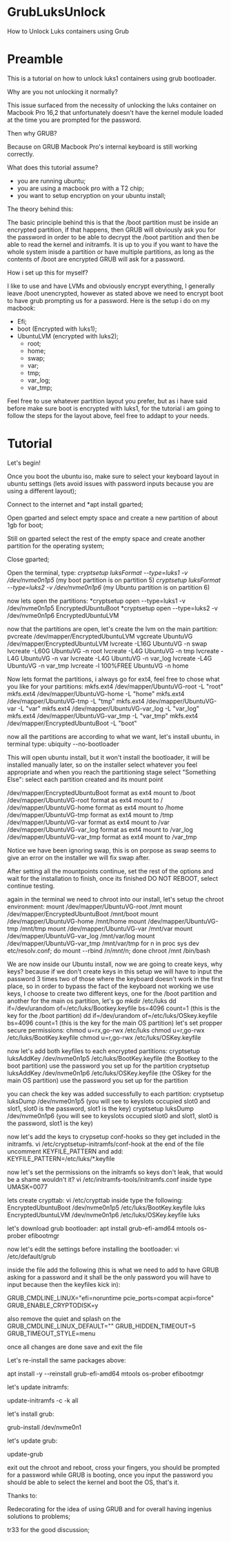 # GrubLuksUnlock
How to Unlock Luks containers using Grub

# Preamble
This is a tutorial on how to unlock luks1 containers using grub bootloader.

Why are you not unlocking it normally?

This issue surfaced from the necessity of unlocking the luks container on Macbook Pro 16,2 that unfortunately doesn't have the kernel module loaded at the time you are prompted for the password.

Then why GRUB?

Because on GRUB Macbook Pro's internal keyboard is still working correctly.

What does this tutorial assume?
- you are running ubuntu;
- you are using a macbook pro with a T2 chip;
- you want to setup encryption on your ubuntu install;

The theory behind this:

The basic principle behind this is that the /boot partition must be inside an encrypted partition, if that happens, then GRUB will obviously ask you for the password in order to be able to decrypt the /boot partition and then be able to read the kernel and initramfs.
It is up to you if you want to have the whole system inisde a partition or have multiple partitions, as long as the contents of /boot are encrypted GRUB will ask for a password.

How i set up this for myself?

I like to use and have LVMs and obviously encrypt everything, I generally leave /boot unencrypted, however as stated above we need to encrypt boot to have grub prompting us for a password.
Here is the setup i do on my macbook:
- Efi;
- boot (Encrypted with luks1);
- UbuntuLVM (encrypted with luks2);
  - root;
  - home;
  - swap;
  - var;
  - tmp;
  - var_log;
  - var_tmp;
  
Feel free to use whatever partition layout you prefer, but as i have said before make sure boot is encrypted with luks1, for the tutorial i am going to follow the steps for the layout above, feel free to addapt to your needs.

# Tutorial
Let's begin!

Once you boot the ubuntu iso, make sure to select your keyboard layout in ubuntu settings (lets avoid issues with password inputs because you are using a different layout);

Connect to the internet and *apt install gparted;

Open gparted and select empty space and create a new partition of about 1gb for boot;

Still on gparted select the rest of the empty space and create another partition for the operating system;

Close gparted;

Open the terminal, type:
*cryptsetup luksFormat --type=luks1 -v /dev/nvme0n1p5* (my boot partition is on partition 5)
*cryptsetup luksFormat --type=luks2 -v /dev/nvme0n1p6* (my Ubuntu partition is on partition 6)

now lets open the partitions:
*cryptsetup open --type=luks1 -v /dev/nvme0n1p5 EncryptedUbuntuBoot
*cryptsetup open --type=luks2 -v /dev/nvme0n1p6 EncryptedUbuntuLVM

now that the partitions are open, let's create the lvm on the main partition:
pvcreate /dev/mapper/EncryptedUbuntuLVM
vgcreate UbuntuVG /dev/mapper/EncryptedUbuntuLVM
lvcreate -L16G UbuntuVG -n swap
lvcreate -L60G UbuntuVG -n root
lvcreate -L4G UbuntuVG -n tmp
lvcreate -L4G UbuntuVG -n var
lvcreate -L4G UbuntuVG -n var_log
lvcreate -L4G UbuntuVG -n var_tmp
lvcreate -l 100%FREE UbuntuVG -n home

Now lets format the partitions, i always go for ext4, feel free to chose what you like for your partitions:
mkfs.ext4 /dev/mapper/UbuntuVG-root -L "root"
mkfs.ext4 /dev/mapper/UbuntuVG-home -L "home"
mkfs.ext4 /dev/mapper/UbuntuVG-tmp -L "tmp"
mkfs.ext4 /dev/mapper/UbuntuVG-var -L "var"
mkfs.ext4 /dev/mapper/UbuntuVG-var_log -L "var_log"
mkfs.ext4 /dev/mapper/UbuntuVG-var_tmp -L "var_tmp"
mkfs.ext4 /dev/mapper/EncryptedUbuntuBoot -L "boot"

now all the partitions are according to what we want, let's install ubuntu, in terminal type:
ubiquity --no-bootloader

This will open ubuntu install, but it won't install the bootloader, it will be installed manually later, so on the installer select whatever you feel appropriate and when you reach the partitioning stage select "Something Else":
select each partition created and its mount point

/dev/mapper/EncryptedUbuntuBoot format as ext4 mount to /boot
/dev/mapper/UbuntuVG-root format as ext4 mount to /
/dev/mapper/UbuntuVG-home format as ext4 mount to /home
/dev/mapper/UbuntuVG-tmp format as ext4 mount to /tmp
/dev/mapper/UbuntuVG-var format as ext4 mount to /var
/dev/mapper/UbuntuVG-var_log format as ext4 mount to /var_log
/dev/mapper/UbuntuVG-var_tmp format as ext4 mount to /var_tmp

Notice we have been ignoring swap, this is on porpose as swap seems to give an error on the installer we will fix swap after.

After setting all the mountpoints continue, set the rest of the options and wait for the installation to finish, once its finished DO NOT REBOOT, select continue testing.

again in the terminal we need to chroot into our install, let's setup the chroot environment:
mount /dev/mapper/UbuntuVG-root /mnt
mount /dev/mapper/EncryptedUbuntuBoot /mnt/boot
mount /dev/mapper/UbuntuVG-home /mnt/home
mount /dev/mapper/UbuntuVG-tmp /mnt/tmp
mount /dev/mapper/UbuntuVG-var /mnt/var
mount /dev/mapper/UbuntuVG-var_log /mnt/var/log
mount /dev/mapper/UbuntuVG-var_tmp /mnt/var/tmp
for n in proc sys dev etc/resolv.conf; do mount --rbind /$n /mnt/$n; done
chroot /mnt /bin/bash

We are now inside our Ubuntu install, now we are going to create keys, why keys? because if we don't create keys in this setup we will have to input the password 3 times two of those where the keyboard doesn't work in the first place, so in order to bypass the fact of the keyboard not working we use keys, I choose to create two different keys, one for the /boot partition and another for the main os partition, let's go
mkdir /etc/luks
dd if=/dev/urandom of=/etc/luks/Bootkey.keyfile bs=4096 count=1 (this is the key for the /boot partition)
dd if=/dev/urandom of=/etc/luks/OSkey.keyfile bs=4096 count=1 (this is the key for the main OS partition)
let's set propper secure permissions:
chmod u=rx,go-rwx /etc/luks
chmod u=r,go-rwx /etc/luks/BootKey.keyfile
chmod u=r,go-rwx /etc/luks/OSKey.keyfile

now let's add both keyfiles to each encrypted partitions:
cryptsetup luksAddKey /dev/nvme0n1p5 /etc/luks/BootKey.keyfile (the Bootkey to the boot partition)
use the password you set up for the partition
cryptsetup luksAddKey /dev/nvme0n1p6 /etc/luks/OSKey.keyfile (the OSkey for the main OS partition)
use the password you set up for the partition

you can check the key was added successfully to each partition:
cryptsetup luksDump /dev/nvme0n1p5 (you will see to keyslots occupied slot0 and slot1, slot0 is the password, slot1 is the key)
cryptsetup luksDump /dev/nvme0n1p6 (you will see to keyslots occupied slot0 and slot1, slot0 is the password, slot1 is the key)

now let's add the keys to crypsetup conf-hooks so they get included in the initramfs.
vi /etc/cryptsetup-initramfs/conf-hook 
at the end of the file uncomment KEYFILE_PATTERN and add:
KEYFILE_PATTERN=/etc/luks/*.keyfile

now let's set the permissions on the initramfs so keys don't leak, that would be a shame wouldn't it? 
vi /etc/initramfs-tools/initramfs.conf
inside type UMASK=0077

lets create crypttab:
vi /etc/crypttab
inside type the following:
EncryptedUbuntuBoot /dev/nvme0n1p5  /etc/luks/BootKey.keyfile luks
EncryptedUbuntuLVM  /dev/nvme0n1p6  /etc/luks/OSKey.keyfile luks

let's download grub bootloader:
apt install grub-efi-amd64 mtools os-prober efibootmgr

now let's edit the settings before installing the bootloader:
vi /etc/default/grub

inside the file add the following (this is what we need to add to have GRUB asking for a password and it shall be the only password you will have to input because then the keyfiles kick in):

GRUB_CMDLINE_LINUX="efi=noruntime pcie_ports=compat acpi=force"
GRUB_ENABLE_CRYPTODISK=y

also remove the quiet and splash on the GRUB_CMDLINE_LINUX_DEFAULT=""
GRUB_HIDDEN_TIMEOUT=5
GRUB_TIMEOUT_STYLE=menu

once all changes are done save and exit the file


Let's re-install the same packages above:

apt install -y --reinstall grub-efi-amd64 mtools os-prober efibootmgr

let's update initramfs:

update-initramfs -c -k all

let's install grub:

grub-install /dev/nvme0n1

let's update grub:

update-grub

exit out the chroot and reboot, cross your fingers, you should be prompted for a password while GRUB is booting, once you input the password you should be able to select the kernel and boot the OS, that's it.





Thanks to: 

Redecorating for the idea of using GRUB and for overall having ingenius solutions to problems;

tr33 for the good discussion;
